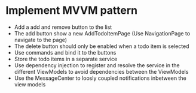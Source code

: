 # Implement MVVM pattern
- Add a add and remove button to the list
- The add button show a new AddTodoItemPage (Use NavigationPage to navigate to the page) 
- The delete button should only be enabled when a todo item is selected
- Use commands and bind it to the buttons
- Store the todo items in a separate service
- Use dependency injection to register and resolve the service in the different ViewModels to avoid dependencies between the ViewModels
- Use the MessageCenter to loosly coupled notifications inbetween the view models